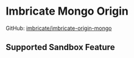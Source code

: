 # Imbricate Mongo Origin

GitHub: [imbricate/imbricate-origin-mongo](https://github.com/imbricate/imbricate-origin-mongo)

## Supported Sandbox Feature
